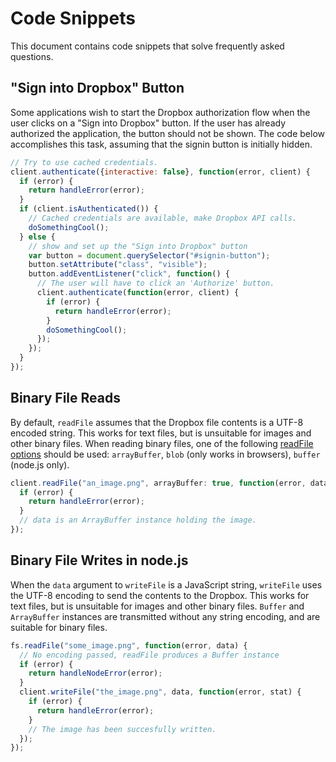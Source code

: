 # Code Snippets

This document contains code snippets that solve frequently asked questions.


## "Sign into Dropbox" Button

Some applications wish to start the Dropbox authorization flow when the user
clicks on a "Sign into Dropbox" button. If the user has already authorized the
application, the button should not be shown. The code below accomplishes this
task, assuming that the signin button is initially hidden.

```javascript
// Try to use cached credentials.
client.authenticate({interactive: false}, function(error, client) {
  if (error) {
    return handleError(error);
  }
  if (client.isAuthenticated()) {
    // Cached credentials are available, make Dropbox API calls.
    doSomethingCool();
  } else {
    // show and set up the "Sign into Dropbox" button
    var button = document.querySelector("#signin-button");
    button.setAttribute("class", "visible");
    button.addEventListener("click", function() {
      // The user will have to click an 'Authorize' button.
      client.authenticate(function(error, client) {
        if (error) {
          return handleError(error);
        }
        doSomethingCool();
      });
    });
  }
});
```


## Binary File Reads

By default, `readFile` assumes that the Dropbox file contents is a UTF-8
encoded string. This works for text files, but is unsuitable for images and
other binary files. When reading binary files, one of the following
[readFile options](http://coffeedoc.info/github/dropbox/dropbox-js/master/classes/Dropbox/Client.html#readFile-instance)
should be used: `arrayBuffer`, `blob` (only works in browsers),
`buffer` (node.js only).

```javascript
client.readFile("an_image.png", arrayBuffer: true, function(error, data) {
  if (error) {
    return handleError(error);
  }
  // data is an ArrayBuffer instance holding the image.
});
```


## Binary File Writes in node.js

When the `data` argument to `writeFile` is a JavaScript string, `writeFile`
uses the UTF-8 encoding to send the contents to the Dropbox. This works for
text files, but is unsuitable for images and other binary files. `Buffer` and
`ArrayBuffer` instances are transmitted without any string encoding, and are
suitable for binary files.

```javascript
fs.readFile("some_image.png", function(error, data) {
  // No encoding passed, readFile produces a Buffer instance
  if (error) {
    return handleNodeError(error);
  }
  client.writeFile("the_image.png", data, function(error, stat) {
    if (error) {
      return handleError(error);
    }
    // The image has been succesfully written.
  });
});
```
